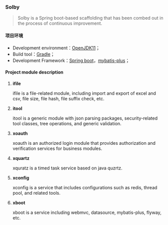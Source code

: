 ### Solby

> Solby is a Spring boot-based scaffolding that has been combed out in the process of continuous improvement.


#### 项目环境

- Development environment：[OpenJDK11](https://openjdk.java.net/projects/jdk/11)；
- Build tool：[Gradle](https://gradle.org/)；
- Development Framework：[Spring boot](https://spring.io/projects/spring-boot)，[mybatis-plus](https://github.com/baomidou/mybatis-plus)；

#### Project module description

1. **ifile**

   ifile is a file-related module, including import and export of excel and csv, file size, file hash, file suffix check, etc.

2. **itool**

   itool is a generic module with json parsing packages, security-related tool classes, tree operations, and generic validation.
   
3. **xoauth**

   xoauth is an authorized login module that provides authorization and verification services for business modules.

4. **xquartz**
   
   xquratz is a timed task service based on java quzrtz.
   
5. **xconfig**

   xconfig is a service that includes configurations such as redis, thread pool, and related tools.

6. **xboot**

   xboot is a service including webmvc, datasource, mybatis-plus, flyway, etc.
